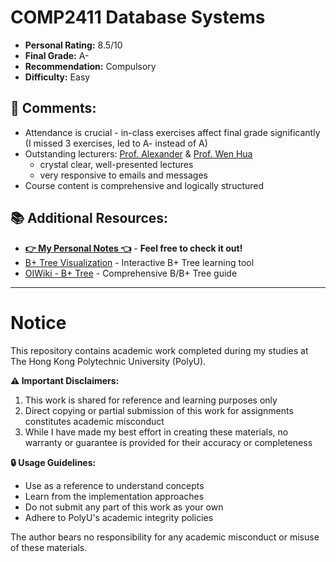 # COMP2411 Database Systems

- **Personal Rating:** 8.5/10
- **Final Grade:** A-
- **Recommendation:** Compulsory
- **Difficulty:** Easy
  
## 💭 Comments:
- Attendance is crucial - in-class exercises affect final grade significantly (I missed 3 exercises, led to A- instead of A)
- Outstanding lecturers: [Prof. Alexander](https://www.polyu.edu.hk/comp/people/academic-staff/dr-zhou-alexander/) & [Prof. Wen Hua](https://web.comp.polyu.edu.hk/wenhua/)
  - crystal clear, well-presented lectures
  - very responsive to emails and messages
- Course content is comprehensive and logically structured

## 📚 Additional Resources:
- [**👉 My Personal Notes 👈**](https://wangyq.notion.site/comp2411-database-system) - **Feel free to check it out!** 
- [B+ Tree Visualization](https://bplustree.app/) - Interactive B+ Tree learning tool
- [OIWiki - B+ Tree](https://oi-wiki.org/ds/bplus-tree/) - Comprehensive B/B+ Tree guide

---

# Notice

This repository contains academic work completed during my studies at The Hong Kong Polytechnic University (PolyU). 

**⚠️ Important Disclaimers:**
1. This work is shared for reference and learning purposes only
2. Direct copying or partial submission of this work for assignments constitutes academic misconduct
3. While I have made my best effort in creating these materials, no warranty or guarantee is provided for their accuracy or completeness

**🔒 Usage Guidelines:**
- Use as a reference to understand concepts
- Learn from the implementation approaches
- Do not submit any part of this work as your own
- Adhere to PolyU's academic integrity policies

The author bears no responsibility for any academic misconduct or misuse of these materials.
